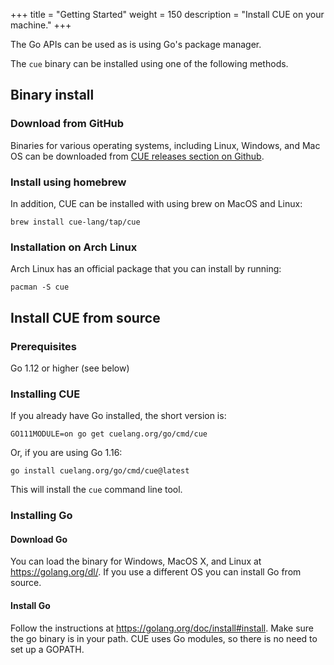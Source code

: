+++
title = "Getting Started"
weight = 150
description = "Install CUE on your machine."
+++

The Go APIs can be used as is using Go's package manager.

The `cue` binary can be installed using one of the following methods.

## Binary install

### Download from GitHub

Binaries for various operating systems, including Linux, Windows, and Mac OS
can be downloaded from
[CUE releases section on Github](https://github.com/cue-lang/cue/releases).

### Install using homebrew

In addition, CUE can be installed with using brew on MacOS and Linux:

```
brew install cue-lang/tap/cue
```

### Installation on Arch Linux

Arch Linux has an official package that you can install by running:

```
pacman -S cue
```

## Install CUE from source

### Prerequisites

Go 1.12 or higher (see below)

### Installing CUE

<!-- Keep the following in sync with cmd/cue/cmd/testdata/script/install*.txt -->

If you already have Go installed, the short version is:

```
GO111MODULE=on go get cuelang.org/go/cmd/cue
```

Or, if you are using Go 1.16:

```
go install cuelang.org/go/cmd/cue@latest
```

This will install the `cue` command line tool.

### Installing Go

#### Download Go

You can load the binary for Windows, MacOS X, and Linux at  https://golang.org/dl/. If you use a different OS you can install Go from source.

#### Install Go

Follow the instructions at  https://golang.org/doc/install#install.
Make sure the go binary is in your path.
CUE uses Go modules, so there is no need to set up a GOPATH.
